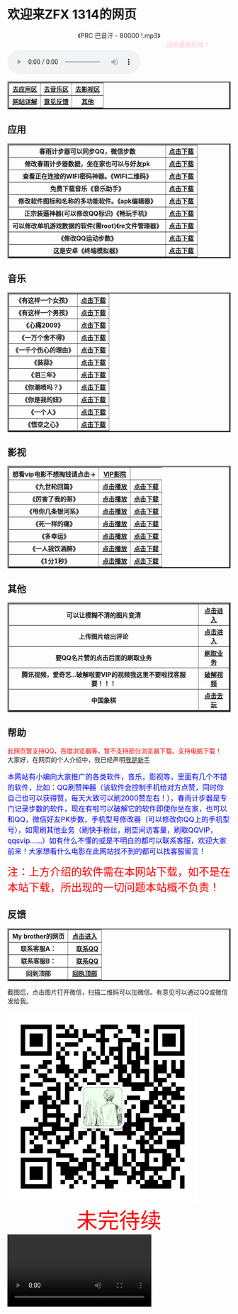 






<!--
<html>  
<body>  
    <canvas id="can" width="400" height="400" style="background: Black"></canvas>  
    <script>  
        var sn = [ 42, 41 ], dz = 43, fx = 1, n, ctx = document.getElementById("can").getContext("2d");  
        function draw(t, c) {  
            ctx.fillStyle = c;  
            ctx.fillRect(t % 20 * 20 + 1, ~~(t / 20) * 20 + 1, 18, 18);  
        }  
        document.onkeydown = function(e) {  
            fx = sn[1] - sn[0] == (n = [ -1, -20, 1, 20 ][(e || event).keyCode - 37] || fx) ? fx : n  
        };  
        !function() {  
            sn.unshift(n = sn[0] + fx);  
            if (sn.indexOf(n, 1) > 0 || n<0||n>399 || fx == 1 && n % 20 == 0 || fx == -1 && n % 20 == 19)  
                return alert("游戏结束");  
            draw(n, "Lime");  
            if (n == dz) {  
                while (sn.indexOf(dz = ~~(Math.random() * 400)) >= 0);  
                draw(dz, "Yellow");  
            } else  
                draw(sn.pop(), "Black");  
                setTimeout(arguments.callee, 130);  
        }();  
    </script>  
</body>  
</html>
-->


<h1>欢迎来ZFX 1314的网页</h1>
<!--
<body bgcolor="pink"></body>
-->
<body background="img/jpg/qidong.jpg">
<!--<center>
<table border="3">
<tr>
<th><font color="red" size="4">查看表白墙内容时，数字框的密码为"5"</font></th>
</tr><tr>
<th><a href="https://biaodan.info/q/77wqvi">打开表白墙</a>
</th>
</tr><tr>
<th>
<a href="https://biaodan.info/web/formview/5b46317a75a03c5795b6c09a">我要表白</a>
</th></tr>
</table>
</center>
-->

<center>《PRC 巴音汗 - 80000 !.mp3》<marquee><font color="pink">送给最美的你！</font></marquee></center>
<div class="post-preview">
<audio controls="controls" bgcolor="pink" height="100" width="100">  <source src="img/music/PRC 巴音汗 - 80000 !.mp3" type="audio/mp3"></audio>



<center>
<table border="3" >
<tr>
<th><a href="#C1">去应用区
</a></th>
<th><a href="#C2">去音乐区</a></th>
<th><a href="#C3">去影视区</a></th>
</tr>
<tr>
<th><a href="#C4">网站详解</a></th>
<th><a href="#C5">意见反馈</a></th>
<th><a href="#C6">其他</a></th>
</tr>
</table>
</center>  

<a name="C1"><h2>应用</h2></a>
<center>
<table border="3" >
<tr>
<th>春雨计步器可以同步QQ，微信步数</th>
<th><a href="img/春雨计步器_2.3.0.apk">点击下载</a></th>
</tr>
<tr>
<th>修改春雨计步器数据，坐在家也可以与好友pk</th>
<th><a href="img/春雨步数修改器_1.0.apk">点击下载</a></th>
</tr>
<tr>
<th>查看正在连接的WIFI密码神器。《WIFI二维码》</th>
<th><a href="img/com.eoe.wifishare.apk">点击下载</a></th>
</tr>
<tr>
<th>免费下载音乐《音乐助手》</th>
<th><a href="img/音乐助手_1.2.5.3.apk">点击下载</a></th>
</tr>
<!--
<tr>
<th>QQ刷赞神奇（免费）</th>
<th><a href="img/名片点点_1.4.6.apk">点击下载</a></th>
</tr>
	-->
<tr>
<th>修改软件图标和名称的多功能软件。《apk编辑器》</th>
<th><a href="img/apk_editor_pro.apk">点击下载</a></th>
</tr>
<!--
<tr>
<th>手机root权限安装包:</th>
<th></th>
</tr>
<tr>
<th>《360超级root》</th>
<th><a href="img/com.qihoo.permmgr_8.0.1.1_liqucn.com.apk"><BODY><form onMouseOver="change('#000000')" onMouseOut="change('#0000FF')">
<input type="button" name="Button" class="thisclass" value="点击下载" onMouseOver="this.style.color='Select:'" onMouseOut="this.style.color='#FFFF00'" onMouseDown="this.style.color='#0000FF'" style="color:#FF1493; font-family:宋体; font-weight:bold; font-size:12px;" onClick="jumpto2">
</form></BODY></a></th>
</tr>
<tr>
<th>《king root》</th>
<th><a href="img/KingRoot-一键权限获取，授权管理.apk"><BODY><form onMouseOver="change('#000000')" onMouseOut="change('#0000FF')">
<input type="button" name="Button" class="thisclass" value="点击下载" onMouseOver="this.style.color='Select:'" onMouseOut="this.style.color='#FFFF00'" onMouseDown="this.style.color='#0000FF'" style="color:#FF1493; font-family:宋体; font-weight:bold; font-size:12px;" onClick="jumpto2">
</form></BODY></a></th>
</tr>
<tr>
<th>《root工具箱》</th>
<th><a href="img/RootEssentials_downcc.apk"><BODY><form onMouseOver="change('#000000')" onMouseOut="change('#0000FF')">
<input type="button" name="Button" class="thisclass" value="点击下载" onMouseOver="this.style.color='Select:'" onMouseOut="this.style.color='#FFFF00'" onMouseDown="this.style.color='#0000FF'" style="color:#FF1493; font-family:宋体; font-weight:bold; font-size:12px;" onClick="jumpto2">
</form></BODY></a></th>
</tr>
-->
<tr>
<th>正宗装逼神器(可以修改QQ标识)《畅玩手机》</th>
<th><a href="img/1788510.apk">点击下载</a></th>
</tr>

<tr>
<th>可以修改单机游戏数据的软件(需root)《re文件管理器》</th>
<th><a href="img/RE管理器 rootexplorer.apk">点击下载</a></th>
</tr>

<tr>
<th>《修改QQ运动步数》</th>
<th><a href="img/3f09c387bd23b1f609136ca0a5271862-152055-o_1bpiltb391fs0soe1fco4hn1s7sq-uid-1065.apk">点击下载</a></th>
</tr>
<!--
<tr>
<th>《极简炫酷密码锁》</th>
<th><a href="img/com.tpad.change.unlock.ji1jian1xuan4ku4op.apk"><BODY><form onMouseOver="change('#000000')" onMouseOut="change('#0000FF')">
<input type="button" name="Button" class="thisclass" value="点击下载" onMouseOver="this.style.color='Select:'" onMouseOut="this.style.color='#FFFF00'" onMouseDown="this.style.color='#0000FF'" style="color:#FF1493; font-family:宋体; font-weight:bold; font-size:12px;" onClick="jumpto2">
</form></BODY></a></th>
</tr>-->
<tr>
<th>这是安卓《终端模拟器》</th>
<th><a href="img/com.termux.apk" download="com.termux.apk">点击下载</a></th>
</tr>
	

</table>
</center>

<a name="C2"><h2>音乐</h2></a>
<html><body>
<table border="3" >
<tr>
<th>《有这样一个女孩》</th>
<th><a href="img/music/徐子洋、杨浩宇 - 有这样一个女孩.mp3" download="徐子洋、杨浩宇 - 有这样一个女孩.mp3">点击下载</a></th>


</tr>
	
<tr>
<th>《有这样一个男孩》</th>
<th><a href="img/music/网络歌手 - 有这样一个男孩 (张会玩).mp3" download="网络歌手 - 有这样一个男孩 (张会玩).mp3">点击下载</a></th>


</tr>
	
<tr>
<th>《心痛2009》</th>
<th><a href="img/music/群星 - 心痛2009.mp3" download="群星 - 心痛2009.mp3">点击下载</a></th>

</tr>

<tr>
<th>《一万个舍不得》</th>
<th><a href="img/music/庄心妍、祁隆 - 一万个舍不得(1).mp3" download="庄心妍、祁隆 - 一万个舍不得(1).mp3">点击下载</a></th>


</tr>

<tr>
<th>《一千个伤心的理由》</th>
<th><a href="img/music/张学友 - 一千个伤心的理由.mp3" download="张学友 - 一千个伤心的理由.mp3">点击下载</a></th>


</tr>

<tr>
<th>《装蒜》</th>
<th><a href="img/music/蒋蒋 - 装蒜.mp3" download="蒋蒋 - 装蒜.mp3">点击下载</a></th>

</tr>

<tr>
<th>《泪三年》</th>
<th><a href="img/music/Mc阿哲 - 泪三年.mp3" download="Mc阿哲 - 泪三年.mp3">点击下载</a></th>

</tr>

<tr>
<th>《你潮喷吗？》</th>
<th><a href="img/music/马天乐 - 你潮喷吗.MP3" download="马天乐 - 你潮喷吗.MP3">点击下载</a></th>

</tr>

<tr>
<th>《你是我的妞》</th>
<th><a href="img/music/老猫 - 你是我的妞.mp3" download="老猫 - 你是我的妞.mp3">点击下载</a></th>

</tr>

<tr>
<th>《一个人》</th>
<th><a href="img/music/吴靖怡 - 一个人.MP3" download="吴靖怡 - 一个人.MP3">点击下载</a></th>

</tr>

<tr>
<th>《悟空之心》</th>
<th><a href="img/music/MC七星 - 悟空之心 [mqms].mp3" download="MC七星 - 悟空之心 .mp3">点击下载</a></th>

</tr>
</table></body></html>




<a name="C3"><h2>影视</h2></a>
<table border="3" >
<tr>
<th>想看vip电影不想掏钱请点击→</th>
<th><a href="https://zfx521wjy.github.io/521" alt="点击跳转">VIP影院</a></th>
</tr>
<tr>
<th>《九世轮回篇》</th>
<th><a href="http://toutiao.com/group/6472225886547477005/?iid=16393968975&app=news_article&utm_source=copy_link&utm_medium=android&utm_campaign=client_share" alt="点击跳转">点击播放</a></th>
<th><a href="img/flash/九世轮回篇(KTV版)-art--MC冰鑫--art-293834d184605b8ae2a8f9fa191800e2.mp4">点击下载</a></th>
</tr>
<tr>
<th>《厉害了我的哥》</th>
<th><a href="http://m.xiguashipin.cn/group/6472233100041519630/?iid=15774418255&app=video_article&utm_source=copy_link&utm_medium=android&utm_campaign=client_share" alt="点击跳转">点击播放</a></th> <th><a href="img/flash/厉害了我的哥-art--帅少--art-8c99c8542aba31c2a5446f5a6f671243.mp4">点击下载</a></th>
</tr>
<tr>
<th>《甩你几条银河系》</th>
<th><a href="http://m.xiguavideo.cn/group/6472323160178950670/?iid=15774418255&app=video_article&utm_source=copy_link&utm_medium=android&utm_campaign=client_share" alt="点击跳转">点击播放</a></th>
<th><a href="img/flash/甩你几条银河系-art--MC天佑--art-2cf03f10b897121bfea95bd103685fa2.mp4">点击下载</a></th>
</tr>
<tr>
<th>《死一样的痛》</th>
<th><a href="http://t2.kugou.com/5gYIOccrAV3" alt="点击跳转">点击播放</a></th>
<th><a href="img/flash/死一样的痛过-art--MC梦、Mellow--art-4c6728d32bd34c89a67f1f0a66bebf45.mp4">点击下载</a></th>
</tr>
<tr>
<th>《多幸运》</th>
<th><a href="http://m.xiguavideo.cn/group/6479004933306712589/?iid=17901884432&app=video_article&utm_source=copy_link&utm_medium=android&utm_campaign=client_share" alt="点击跳转">点击播放</a></th>
<th><a href="img/flash/多幸运(可塑性记忆饭制版)-art--韩安旭--art-4a00f3af5a78e2dd025103f0941af28c.mp4">点击下载</a></th>
</tr>
<tr>
<th>《一人我饮酒醉》</th>
<th><a href="http://toutiao.com/group/6479000971534926349/?iid=16393968975&app=news_article&utm_source=copy_link&utm_medium=android&utm_campaign=client_share" alt="点击跳转">点击播放</a></th>
<th><a href="img/flash/一人饮酒醉-art--大鹏、MC天佑--art-d3935be27c2557ebd7c882ae74b2f4d3.mp4">点击下载</a></th>
</tr>
<tr>
<th>《1分1秒》</th>
<th><a href="http://t1.kugou.com/5gX8edbrAV3" alt="点击跳转">点击播放</a></th>
<th><a href="img/flash/1분 1초-art--EPIK HIGH、Taru--art-21a6edf90d0dc1063a67af9bc4ceafe6.mp4">点击下载</a></th>
</tr>
</table>

<a name="C6"><h2>其他</h2></a>
<center>
<table border="3" >
<tr>
<th>可以让模糊不清的图片变清</th>
<th><a href="http://bigjpg.com/" alt="图片变清">点击进入</a></th>
</tr>
<tr>
<th>上传图片给出评论</th>
<th><a href="http://kan.msxiaobing.com/imagegame/portal?task=beauty&phase=2&key=UnPbcPI0EjQTcygzmTAANFIzWTdwNBN2UDMuMRwwQnQnAA&feid=71e035c0b9344dd5a63aff0051d2a1d4&ftid=cab4f198325da7449f810aa43399551c" alt="可以对图片评论">点击进入</a></th>
</tr>
	<!--
<tr>
<th>幽默，搞笑，损友短信</th>
<th><a href="https://zfx521wjy.github.io/521" alt="点击跳转"><BODY><form onMouseOver="change('#000000')" onMouseOut="change('#0000FF')">
<input type="button" name="Button" class="thisclass" value="进入短信" onMouseOver="this.style.color='Select:'" onMouseOut="this.style.color='#FFFF00'" onMouseDown="this.style.color='#0000FF'" style="color:#FF1493; font-family:宋体; font-weight:bold; font-size:12px;" onClick="jumpto2">
</form></BODY></a>
</th>
</tr>
-->
<tr>
<th>要QQ名片赞的点击后面的刷取业务</th>
<th><a href="http://ZFX.556DS.CN" alt="点击跳转">刷取业务</a></th>
</tr>
<tr>
<th>腾讯视频，爱奇艺...破解啦要VIP的视频我这里不要啦找客服要！！！</th>
<th><a href="http://www.pupudy.com/play?make=url&id=http://m.v.qq.com/play/play.html?coverid=fzfi0p4etjrckhh&vid=a00260ipkjg&ptag=2_6.0.0.14297_copy" alt="看免费视频">破解视频</a></th>
</tr>
<tr>
	<th>中国象棋</th>
	<th><a href="http://www.html5tricks.com/demo/jiaoben1765/index.html" alt="中国象棋">点击去玩</a></th>
	</tr>
</table>
</center>



<a name="C4"><h2>帮助</h2></a>
<font color="red">此网页暂支持QQ，百度浏览器等，暂不支持部分浏览器下载。支持电脑下载！</font><br>
大家好，在网页的个人介绍中，我已经声明<ins>我是新手</ins>
<font color="blue" size="3"><p>本网站有小编向大家推广的各类软件，音乐，影视等，里面有几个不错的软件，比如：QQ刷赞神器（该软件会控制手机给对方点赞，同时你自己也可以获得赞，每天大致可以刷2000赞左右！），春雨计步器是专门记录步数的软件，现在有啦可以破解它的软件即使你坐在家，也可以和QQ，微信好友PK步数，手机型号修改器（可以修改你QQ上的手机型号），如需刷其他业务（刷快手粉丝，刷空间访客量，刷取QQVIP，qqsvip……）如有什么不懂的或是不明白的都可以联系客服，欢迎大家前来！大家想看什么电影在此网站找不到的都可以找客服留言！</p></font>
<font color="red" size="5">注：上方介绍的软件需在本网站下载，如不是在本站下载，所出现的一切问题本站概不负责！</font>




<a name="C5"><h2>反馈</h2></a>
<center>
<table border="3" >
<tr>
<th>My brother的网页</th>
<th><a href="https://zfb132.github.io" title="点击跳转">点击进入</a></th>
</tr>
<tr>
<th>联系客服A：</th>
<th>
<html manifest="">
<head>
    <meta charset="UTF-8">
<meta name="viewport" content="width=device-width, initial-scale=1.0, maximum-scale=1.0, minimum-scale=1.0, user-scalable=no">
    <title>QQ Test</title>
</head>
<body>
    <a href="mqqwpa://im/chat?chat_type=wpa&uin=2675699284&version=1&src_type=web&web_src=oicqzone.com">联系QQ</a>
</body>
	</html>

</th>
	</tr>

<tr>
	<th>联系客服B：</th>
	<th>
<html manifest="">
<head>
    <meta charset="UTF-8">
<meta name="viewport" content="width=device-width, initial-scale=1.0, maximum-scale=1.0, minimum-scale=1.0, user-scalable=no">
    <title>QQ Test</title>
</head>
<body>
    <a href="mqqwpa://im/chat?chat_type=wpa&uin=2810913277&version=1&src_type=web&web_src=oicqzone.com">联系QQ</a>
</body>
</html></th>

</tr>
<!--
<tr>
<th>邮箱留言</th>
<th><html>
<body>
	<a href="mailto:ZFX520WJY@163.com">点我留言</a>
</body></html>
	</th>
</tr>
-->
<tr><th>回到顶部</th>
<th><a href="#">回执顶部</a></th>
</tr>
</table>
</center>

<p>截图后，点击图片打开微信，扫描二维码可以加微信。有意见可以通过QQ或微信发给我。</p>
<a href="http://weixin.qq.com/r/ykzexmzEPzFArSil9xnY"><img src="img/jpg/mmqrcode1519959826188.png"></a>
<center><font color="red" size="10">未完待续</font></center>
<video src="img/flash/气死你.mp4" controls width="325px" heigt="120px"></video> 

<!--
<table border="3">
<caption>留言薄</caption>
<tr>
<td>姓名：</td>
<td><input type='text' /></td>
</tr>
<tr>
<td>电话：</td>
<td><input type='text' /></td>
</tr>
<tr>
<td>Email地址：</td>
<td><input type='text' /></td>
</tr>
<tr>
<td>留言：</td>
<td><textarea rows="10" cols="30" ></textarea></td>
</tr>
<tr><td colspan="2" align='center'><input type='button' value='提交' /> <input type='button' value='清除' /></td>
</tr>
</table>
-->







